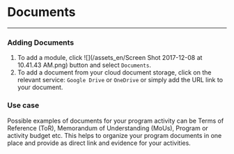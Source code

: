 # Documents

---

### Adding Documents

1. To add a module, click ![](/assets_en/Screen Shot 2017-12-08 at 10.41.43 AM.png) button and select `Documents`. 
2. To add a document from your cloud document storage, click on the relevant service: `Google Drive` or `OneDrive` or simply add the URL link to your document.

### Use case
Possible examples of documents for your program activity can be Terms of Reference \(ToR\), Memorandum of Understanding \(MoUs\), Program or activity budget etc. This helps to organize your program documents in one place and provide as direct link and evidence for your activities.

